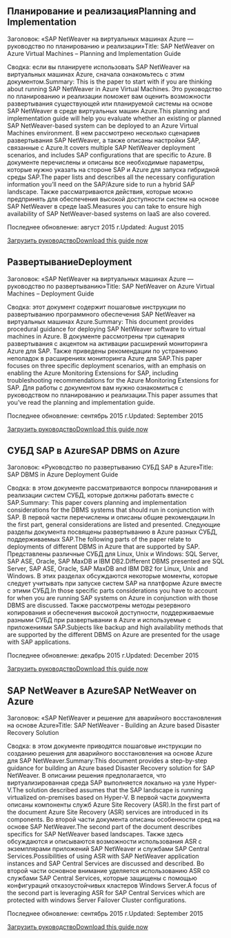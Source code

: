 
## <a name="planning-and-implementation"></a><span data-ttu-id="66c1f-101">Планирование и реализация</span><span class="sxs-lookup"><span data-stu-id="66c1f-101">Planning and Implementation</span></span>
<span data-ttu-id="66c1f-102">Заголовок: «SAP NetWeaver на виртуальных машинах Azure — руководство по планированию и реализации»</span><span class="sxs-lookup"><span data-stu-id="66c1f-102">Title: SAP NetWeaver on Azure Virtual Machines – Planning and Implementation Guide</span></span>

<span data-ttu-id="66c1f-103">Сводка: если вы планируете использовать SAP NetWeaver на виртуальных машинах Azure, сначала ознакомьтесь с этим документом.</span><span class="sxs-lookup"><span data-stu-id="66c1f-103">Summary: This is the paper to start with if you are thinking about running SAP NetWeaver in Azure Virtual Machines.</span></span> <span data-ttu-id="66c1f-104">Это руководство по планированию и реализации поможет вам оценить возможности развертывания существующей или планируемой системы на основе SAP NetWeaver в среде виртуальных машин Azure.</span><span class="sxs-lookup"><span data-stu-id="66c1f-104">This planning and implementation guide will help you evaluate whether an existing or planned SAP NetWeaver-based system can be deployed to an Azure Virtual Machines environment.</span></span> <span data-ttu-id="66c1f-105">В нем рассмотрено несколько сценариев развертывания SAP NetWeaver, а также описаны настройки SAP, связанные с Azure.</span><span class="sxs-lookup"><span data-stu-id="66c1f-105">It covers multiple SAP NetWeaver deployment scenarios, and includes SAP configurations that are specific to Azure.</span></span> <span data-ttu-id="66c1f-106">В документе перечислены и описаны все необходимые параметры, которые нужно указать на стороне SAP и Azure для запуска гибридной среды SAP.</span><span class="sxs-lookup"><span data-stu-id="66c1f-106">The paper lists and describes all the necessary configuration information you’ll need on the SAP/Azure side to run a hybrid SAP landscape.</span></span> <span data-ttu-id="66c1f-107">Также рассматриваются действия, которые можно предпринять для обеспечения высокой доступности систем на основе SAP NetWeaver в среде IaaS.</span><span class="sxs-lookup"><span data-stu-id="66c1f-107">Measures you can take to ensure high availability of SAP NetWeaver-based systems on IaaS are also covered.</span></span>

<span data-ttu-id="66c1f-108">Последнее обновление: август 2015 г.</span><span class="sxs-lookup"><span data-stu-id="66c1f-108">Updated: August 2015</span></span>

[<span data-ttu-id="66c1f-109">Загрузить руководство</span><span class="sxs-lookup"><span data-stu-id="66c1f-109">Download this guide now</span></span>](http://go.microsoft.com/fwlink/?LinkId=397963)

## <a name="deployment"></a><span data-ttu-id="66c1f-110">Развертывание</span><span class="sxs-lookup"><span data-stu-id="66c1f-110">Deployment</span></span>
<span data-ttu-id="66c1f-111">Заголовок: «SAP NetWeaver на виртуальных машинах Azure — руководство по развертыванию»</span><span class="sxs-lookup"><span data-stu-id="66c1f-111">Title: SAP NetWeaver on Azure Virtual Machines – Deployment Guide</span></span>

<span data-ttu-id="66c1f-112">Сводка: этот документ содержит пошаговые инструкции по развертыванию программного обеспечения SAP NetWeaver на виртуальных машинах Azure.</span><span class="sxs-lookup"><span data-stu-id="66c1f-112">Summary: This document provides procedural guidance for deploying SAP NetWeaver software to virtual machines in Azure.</span></span> <span data-ttu-id="66c1f-113">В документе рассмотрены три сценария развертывания с акцентом на активации расширений мониторинга Azure для SAP. Также приведены рекомендации по устранению неполадок в расширениях мониторинга Azure для SAP.</span><span class="sxs-lookup"><span data-stu-id="66c1f-113">This paper focuses on three specific deployment scenarios, with an emphasis on enabling the Azure Monitoring Extensions for SAP, including troubleshooting recommendations for the Azure Monitoring Extensions for SAP.</span></span> <span data-ttu-id="66c1f-114">Для работы с документом вам нужно ознакомиться с руководством по планированию и реализации.</span><span class="sxs-lookup"><span data-stu-id="66c1f-114">This paper assumes that you’ve read the planning and implementation guide.</span></span>

<span data-ttu-id="66c1f-115">Последнее обновление: сентябрь 2015 г.</span><span class="sxs-lookup"><span data-stu-id="66c1f-115">Updated: September 2015</span></span>

[<span data-ttu-id="66c1f-116">Загрузить руководство</span><span class="sxs-lookup"><span data-stu-id="66c1f-116">Download this guide now</span></span>](http://go.microsoft.com/fwlink/?LinkId=397964)

## <a name="sap-dbms-on-azure"></a><span data-ttu-id="66c1f-117">СУБД SAP в Azure</span><span class="sxs-lookup"><span data-stu-id="66c1f-117">SAP DBMS on Azure</span></span>
<span data-ttu-id="66c1f-118">Заголовок: «Руководство по развертыванию СУБД SAP в Azure»</span><span class="sxs-lookup"><span data-stu-id="66c1f-118">Title: SAP DBMS in Azure Deployment Guide</span></span>

<span data-ttu-id="66c1f-119">Сводка: в этом документе рассматриваются вопросы планирования и реализации систем СУБД, которые должны работать вместе с SAP.</span><span class="sxs-lookup"><span data-stu-id="66c1f-119">Summary: This paper covers planning and implementation considerations for the DBMS systems that should run in conjunction with SAP.</span></span> <span data-ttu-id="66c1f-120">В первой части перечислены и описаны общие рекомендации.</span><span class="sxs-lookup"><span data-stu-id="66c1f-120">In the first part, general considerations are listed and presented.</span></span> <span data-ttu-id="66c1f-121">Следующие разделы документа посвящены развертыванию в Azure разных СУБД, поддерживаемых SAP.</span><span class="sxs-lookup"><span data-stu-id="66c1f-121">The following parts of the paper relate to deployments of different DBMS in Azure that are supported by SAP.</span></span> <span data-ttu-id="66c1f-122">Представлены различные СУБД для Linux, Unix и Windows: SQL Server, SAP ASE, Oracle, SAP MaxDB и IBM DB2.</span><span class="sxs-lookup"><span data-stu-id="66c1f-122">Different DBMS presented are SQL Server, SAP ASE, Oracle, SAP MaxDB and IBM DB2 for Linux, Unix and Windows.</span></span> <span data-ttu-id="66c1f-123">В этих разделах обсуждаются некоторые моменты, которые следует учитывать при запуске систем SAP на платформе Azure вместе с этими СУБД.</span><span class="sxs-lookup"><span data-stu-id="66c1f-123">In those specific parts considerations you have to account for when you are running SAP systems on Azure in conjunction with those DBMS are discussed.</span></span> <span data-ttu-id="66c1f-124">Также рассмотрены методы резервного копирования и обеспечения высокой доступности, поддерживаемые разными СУБД при развертывании в Azure и используемые с приложениями SAP.</span><span class="sxs-lookup"><span data-stu-id="66c1f-124">Subjects like backup and high availability methods that are supported by the different DBMS on Azure are presented for the usage with SAP applications.</span></span>

<span data-ttu-id="66c1f-125">Последнее обновление: декабрь 2015 г.</span><span class="sxs-lookup"><span data-stu-id="66c1f-125">Updated: December 2015</span></span>

[<span data-ttu-id="66c1f-126">Загрузить руководство</span><span class="sxs-lookup"><span data-stu-id="66c1f-126">Download this guide now</span></span>](http://go.microsoft.com/fwlink/?LinkId=397965)

## <a name="sap-netweaver-on-azure"></a><span data-ttu-id="66c1f-127">SAP NetWeaver в Azure</span><span class="sxs-lookup"><span data-stu-id="66c1f-127">SAP NetWeaver on Azure</span></span>
<span data-ttu-id="66c1f-128">Заголовок: «SAP NetWeaver и решение для аварийного восстановления на основе Azure»</span><span class="sxs-lookup"><span data-stu-id="66c1f-128">Title: SAP NetWeaver - Building an Azure based Disaster Recovery Solution</span></span>

<span data-ttu-id="66c1f-129">Сводка: в этом документе приводятся пошаговые инструкции по созданию решения для аварийного восстановления на основе Azure для SAP NetWeaver.</span><span class="sxs-lookup"><span data-stu-id="66c1f-129">Summary:This document provides a step-by-step guidance for building an Azure based Disaster Recovery solution for SAP NetWeaver.</span></span> <span data-ttu-id="66c1f-130">В описании решения предполагается, что виртуализированная среда SAP выполняется локально на узле Hyper-V.</span><span class="sxs-lookup"><span data-stu-id="66c1f-130">The solution described assumes that the SAP landscape is running virtualized on-premises based on Hyper-V.</span></span> <span data-ttu-id="66c1f-131">В первой части документа описаны компоненты служб Azure Site Recovery (ASR).</span><span class="sxs-lookup"><span data-stu-id="66c1f-131">In the first part of the document Azure Site Recovery (ASR) services are introduced in its components.</span></span> <span data-ttu-id="66c1f-132">Во второй части документа описаны особенности сред на основе SAP NetWeaver.</span><span class="sxs-lookup"><span data-stu-id="66c1f-132">The second part of the document describes specifics for SAP NetWeaver based landscapes.</span></span> <span data-ttu-id="66c1f-133">Также здесь обсуждаются и описываются возможности использования ASR с экземплярами приложений SAP NetWeaver и службами SAP Central Services.</span><span class="sxs-lookup"><span data-stu-id="66c1f-133">Possibilities of using ASR with SAP NetWeaver application instances and SAP Central Services are discussed and described.</span></span> <span data-ttu-id="66c1f-134">Во второй части основное внимание уделяется использованию ASR со службами SAP Central Services, которые защищены с помощью конфигураций отказоустойчивых кластеров Windows Server.</span><span class="sxs-lookup"><span data-stu-id="66c1f-134">A focus of the second part is leveraging ASR for SAP Central Services which are protected with windows Server Failover Cluster configurations.</span></span>

<span data-ttu-id="66c1f-135">Последнее обновление: сентябрь 2015 г.</span><span class="sxs-lookup"><span data-stu-id="66c1f-135">Updated: September 2015</span></span>

[<span data-ttu-id="66c1f-136">Загрузить руководство</span><span class="sxs-lookup"><span data-stu-id="66c1f-136">Download this guide now</span></span>](http://go.microsoft.com/fwlink/?LinkID=521971)

